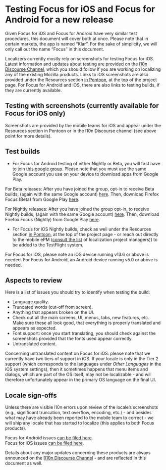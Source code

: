 # Testing Focus for iOS and Focus for Android for a new release

Given Focus for iOS and Focus for Android have very similar test procedures, this document will cover both at once. Please note that in certain markets, the app is named “Klar”. For the sake of simplicity, we will only call out the name “Focus” in this document.

Localizers currently mostly rely on screenshots for testing Focus for iOS. Latest information and updates about testing are provided on the [l10n Discourse Channel](https://discourse.mozilla.org/c/l10n/), which you should follow if you are working on localizing any of the existing Mozilla products.
Links to iOS screenshots are also provided under the Resources section [in Pontoon](https://pontoon.mozilla.org/projects/focus-for-ios/), at the top of the project page.
For Focus for Android and iOS, there are also links to testing builds, if they are currently available.

## Testing with screenshots (currently available for Focus for iOS only)

Screenshots are provided by the mobile teams for iOS and appear under the Resources section in Pontoon or in the l10n Discourse channel (see above point for more details).

## Test builds

* For Focus for Android testing of either Nightly or Beta, you will first have to join [this google group](https://groups.google.com/g/firefox-focus-pre-release ). Please note that you must use the same Google account you use on your device to download apps from Google Play.

For Beta releases:
After you have joined the group, opt-in to receive Beta builds, (again with the same Google account) [here](https://play.google.com/apps/testing/org.mozilla.focus.beta).
Then, download Firefox Focus (Beta) from Google Play [here](https://play.google.com/store/apps/details?id=org.mozilla.focus.beta).

For Nightly releases:
After you have joined the group opt-in, to receive Nightly builds, (again with the same Google account) [here](https://play.google.com/apps/testing/org.mozilla.focus.nightly).
Then, download Firefox Focus (Nightly) from Google Play [here](https://play.google.com/store/apps/details?id=org.mozilla.focus.nightly).

* For Focus for iOS Nightly builds, check as well under the Resources section [in Pontoon](https://pontoon.mozilla.org/projects/focus-for-ios/), at the top of the project page - or reach out directly to the mobile ePM ([consult the list](https://mozilla-l10n.github.io/localizer-documentation/products/l10n_project_managers.html) of localization project managers)) to be added to the TestFlight system.

For Focus for iOS, please note an iOS device running v13.6 or above is needed. For Focus for Android, an Android device running v5.0 or above is needed.

## Aspects to review

Here is a list of issues you should try to identify when testing the build:
* Language quality.
* Truncated words (cut-off from screen).
* Anything that appears broken on the UI.
* Check out all the main screens, UI, menus, tabs, new features, etc. Make sure these all look good, that everything is properly translated and appears as expected.
* Font support: once you start translating, you should check against the screenshots provided that the fonts used appear correctly.
* Untranslated content.

Concerning untranslated content on Focus for iOS: please note that we currently have two tiers of support in iOS. If your locale is only in the Tier 2 support (which corresponds to the languages under *Other Languages* in the iOS system settings), then it sometimes happens that menu items and dialogs, which are part of the OS itself, may not be localizable - and will therefore unfortunately appear in the primary OS language on the final UI.

## Locale sign-offs

Unless there are visible l10n errors upon review of the locale’s screenshots (e.g., significant truncation, text overflow, encoding, etc.) - and besides what
may have already been reported to the mobile team to correct - we will ship any locale that has started to localize (this applies to both Focus products).

Focus for Android issues [can be filed here](https://github.com/mozilla-mobile/focus-android/issues/).<br/>
Focus for iOS issues [can be filed here](https://github.com/mozilla-mobile/focus-ios/issues).

Details about any major updates concerning these products are always announced on the [[l10n Discourse Channel](https://discourse.mozilla.org/c/l10n/) - and are reflected in this document as well.
